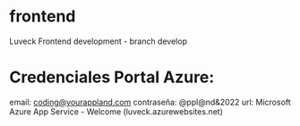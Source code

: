 # frontend
Luveck Frontend development - branch develop

# Credenciales Portal Azure:
email: coding@yourappland.com
contraseña: @ppl@nd&2022 
url: Microsoft Azure App Service - Welcome (luveck.azurewebsites.net)
